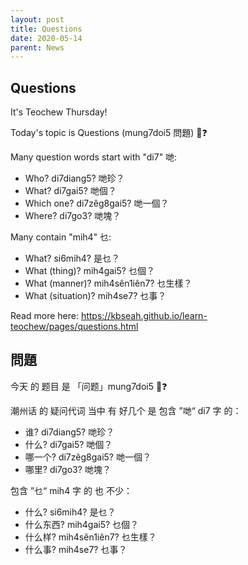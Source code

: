 ```yaml
---
layout: post
title: Questions
date: 2020-05-14
parent: News
---
```


## Questions

It's Teochew Thursday!

Today's topic is Questions (mung7doi5 問題) 🧐❓

Many question words start with "di7" 哋:

 * Who? di7diang5? 哋珍？
 * What? di7gai5? 哋個？
 * Which one? di7zêg8gai5? 哋一個？
 * Where? di7go3? 哋塊？

Many contain "mih4" 乜:

 * What? si6mih4? 是乜？
 * What (thing)? mih4gai5? 乜個？
 * What (manner)? mih4sên1iên7? 乜生樣？
 * What (situation)? mih4se7? 乜事？

Read more here: https://kbseah.github.io/learn-teochew/pages/questions.html

## 問題

今天 的 题目 是 「问题」mung7doi5 🧐❓

潮州话 的 疑问代词 当中 有 好几个 是 包含 ”哋“ di7 字 的：

 * 谁? di7diang5? 哋珍？
 * 什么? di7gai5? 哋個？
 * 哪一个? di7zêg8gai5? 哋一個？
 * 哪里? di7go3? 哋塊？

包含 ”乜“ mih4 字 的 也 不少：

 * 什么? si6mih4? 是乜？
 * 什么东西? mih4gai5? 乜個？
 * 什么样? mih4sên1iên7? 乜生樣？
 * 什么事? mih4se7? 乜事？
